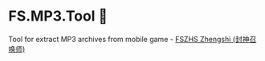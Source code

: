# FS.MP3.Tool :see_no_evil:
Tool for extract MP3 archives from mobile game - [FSZHS Zhengshi (封神召唤师)](https://fs.zlongame.com)
